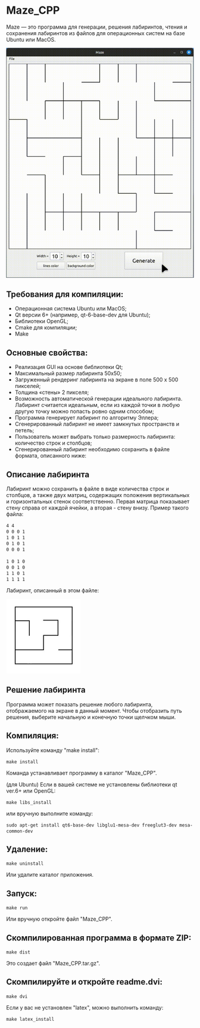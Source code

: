 # Maze_CPP

Maze — это программа для генерации, решения лабиринтов, чтения и сохранения лабиринтов из файлов для операционных систем на базе Ubuntu или MacOS.

![](https://github.com/Apsaraconda/Maze_CPP/blob/main/assets/preview.gif)

## Требования для компиляции:
- Операционная система Ubuntu или MacOS;
- Qt версии 6+ (например, qt-6-base-dev для Ubuntu);
- Библиотеки OpenGL;
- Cmake для компиляции;
- Make

## Основные свойства:
- Реализация GUI на основе библиотеки Qt;
- Максимальный размер лабиринта 50x50;
- Загруженный рендеринг лабиринта на экране в поле 500 x 500 пикселей;
- Толщина «стены» 2 пикселя;
- Возможность автоматической генерации идеального лабиринта. Лабиринт считается идеальным, если из каждой точки в любую другую точку можно попасть ровно одним способом;
- Программа генерирует лабиринт по алгоритму Эллера;
- Сгенерированный лабиринт не имеет замкнутых пространств и петель;
- Пользователь может выбрать только размерность лабиринта: количество строк и столбцов;
- Сгенерированный лабиринт необходимо сохранить в файле формата, описанного ниже:

## Описание лабиринта
Лабиринт можно сохранить в файле в виде количества строк и столбцов, а также двух матриц, содержащих положения вертикальных и горизонтальных стенок соответственно.
Первая матрица показывает стену справа от каждой ячейки, а вторая - стену внизу.
Пример такого файла:
```
4 4
0 0 0 1
1 0 1 1
0 1 0 1
0 0 0 1

1 0 1 0
0 0 1 0
1 1 0 1
1 1 1 1
```
Лабиринт, описанный в этом файле:

![alt-текст](https://github.com/Apsaraconda/Maze_CPP/raw/main/assets/maze4.jpg "Пример лабиринта")

## Решение лабиринта
Программа может показать решение любого лабиринта, отображаемого на экране в данный момент. Чтобы отобразить путь решения, выберите начальную и конечную точки щелчком мыши.

## Компиляция:

Используйте команду "make install":
```
make install
```
Команда устанавливает программу в каталог "Maze_CPP".

(для Ubuntu) Если в вашей системе не установлены библиотеки qt ver.6+ или OpenGL:
```
make libs_install
```
или вручную выполните команду:
```
sudo apt-get install qt6-base-dev libglu1-mesa-dev freeglut3-dev mesa-common-dev
```
## Удаление:
```
make uninstall
```
Или удалите каталог приложения.

## Запуск:
```
make run
```
Или вручную откройте файл "Maze_CPP".

## Скомпилированная программа в формате ZIP:
```
make dist
```
Это создает файл "Maze_CPP.tar.gz".

## Скомпилируйте и откройте readme.dvi:
```
make dvi
```
Если у вас не установлен "latex", можно выполнить команду:
```
make latex_install
```
